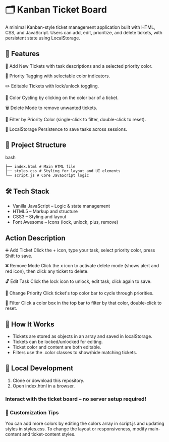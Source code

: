 # 🗂️ Kanban Ticket Board

A minimal Kanban-style ticket management application built with HTML, CSS, and JavaScript. Users can add, edit, prioritize, and delete tickets, with persistent state using LocalStorage.

## 🚀 Features

🎫 Add New Tickets with task descriptions and a selected priority color.

🎨 Priority Tagging with selectable color indicators.

✏️ Editable Tickets with lock/unlock toggling.

🔄 Color Cycling by clicking on the color bar of a ticket.

🗑️ Delete Mode to remove unwanted tickets.

🎯 Filter by Priority Color (single-click to filter, double-click to reset).

💾 LocalStorage Persistence to save tasks across sessions.

## 📁 Project Structure

bash

```Copy
├── index.html # Main HTML file
├── styles.css # Styling for layout and UI elements
└── script.js # Core JavaScript logic
```

## 🛠️ Tech Stack

- Vanilla JavaScript – Logic & state management
- HTML5 – Markup and structure
- CSS3 – Styling and layout
- Font Awesome – Icons (lock, unlock, plus, remove)

## Action Description

➕ Add Ticket Click the + icon, type your task, select priority color, press Shift to save.

❌ Remove Mode Click the x icon to activate delete mode (shows alert and red icon), then click any ticket to delete.

🔓 Edit Task Click the lock icon to unlock, edit task, click again to save.

🎨 Change Priority Click ticket's top color bar to cycle through priorities.

🎯 Filter Click a color box in the top bar to filter by that color, double-click to reset.

## 🧠 How It Works

- Tickets are stored as objects in an array and saved in localStorage.
- Tickets can be locked/unlocked for editing.
- Ticket color and content are both editable.
- Filters use the .color classes to show/hide matching tickets.

## 🧩 Local Development

1. Clone or download this repository.
2. Open index.html in a browser.

### Interact with the ticket board – no server setup required!

### 📌 Customization Tips

You can add more colors by editing the colors array in script.js and updating styles in styles.css.
To change the layout or responsiveness, modify main-content and ticket-content styles.
